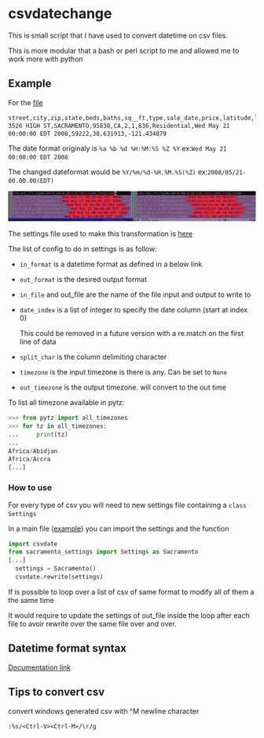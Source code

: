# csvdatechange

This is small script that I have used to convert datetime on csv files.

This is more modular that a bash or perl script to me and allowed me to work more with python

## Example

For the [file](Sacramentorealestatetransactions.csv)
```
street,city,zip,state,beds,baths,sq__ft,type,sale_date,price,latitude,longitude
3526 HIGH ST,SACRAMENTO,95838,CA,2,1,836,Residential,Wed May 21 00:00:00 EDT 2008,59222,38.631913,-121.434879
```
The date format originaly is `%a %b %d %H:%M:%S %Z %Y` ex:`Wed May 21 00:00:00 EDT 2008`

The changed dateformat would be `%Y/%m/%d-%H.%M.%S(%Z)` ex:`2008/05/21-00.00.00(EDT)`

![](diff.png?raw=true)

The settings file used to make this transformation is [here](sacramento_settings.py)

The list of config to do in settings is as follow:
- `in_format` is a datetime format as defined in a below link
- `out_format` is the desired output format
- `in_file` and out_file are the name of the file input and output to write to
- `date_index` is a list of integer to specify the date column (start at index 0)

  This could be removed in a future version with a re.match on the first line of data
- `split_char` is the column delimiting character
- `timezone` is the input timezone is there is any. Can be set to `None`
- `out_timezone` is the output timezone. will convert to the out time


To list all timezone available in pytz:
```python
>>> from pytz import all_timezones
>>> for tz in all_timezones:
...     print(tz)
... 
Africa/Abidjan
Africa/Accra
[...]
```

### How to use

For every type of csv you will need to new settings file containing a `class Settings`

In a main file ([example](main.py)) you can import the settings and the function
```python
import csvdate
from sacramento_settings import Settings as Sacramento
[...]
  settings = Sacramento()
  csvdate.rewrite(settings)
```

If is possible to loop over a list of csv of same format to modify all of them a the same time

It would require to update the settings of out_file inside the loop after each file to avoir rewrite over the same file over and over.
 

## Datetime format syntax
[Documentation link](https://docs.python.org/2/library/datetime.html#strftime-and-strptime-behavior)

## Tips to convert csv
convert windows generated csv with ^M newline character
```
:%s/<Ctrl-V><Ctrl-M>/\r/g
```
